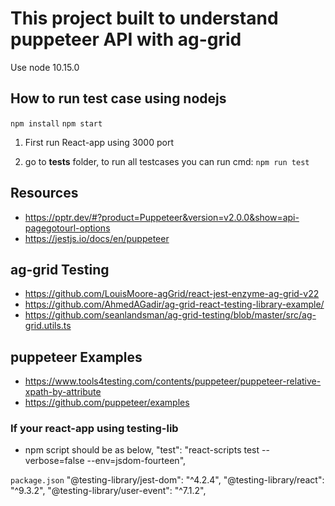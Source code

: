 # This project built to understand puppeteer API with ag-grid
Use node 10.15.0

## How to run test case using nodejs

`npm install`
`npm start`

1. First run React-app using 3000 port

2. go to **tests** folder, to run all testcases you can run cmd:
`npm run test`

## Resources
- https://pptr.dev/#?product=Puppeteer&version=v2.0.0&show=api-pagegotourl-options
- https://jestjs.io/docs/en/puppeteer

## ag-grid Testing
- https://github.com/LouisMoore-agGrid/react-jest-enzyme-ag-grid-v22
- https://github.com/AhmedAGadir/ag-grid-react-testing-library-example/
- https://github.com/seanlandsman/ag-grid-testing/blob/master/src/ag-grid.utils.ts

## puppeteer Examples

- https://www.tools4testing.com/contents/puppeteer/puppeteer-relative-xpath-by-attribute
- https://github.com/puppeteer/examples

### If your react-app using testing-lib 
- npm script should be as below, 
"test": "react-scripts test --verbose=false --env=jsdom-fourteen",

`package.json`
"@testing-library/jest-dom": "^4.2.4",
"@testing-library/react": "^9.3.2",
"@testing-library/user-event": "^7.1.2",

